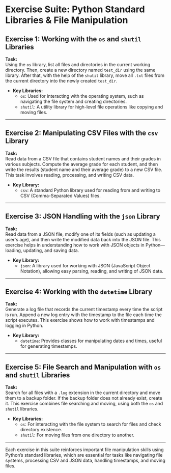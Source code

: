 # Exercise Suite: Python Standard Libraries & File Manipulation

## Exercise 1: Working with the `os` and `shutil` Libraries

**Task:**  
Using the `os` library, list all files and directories in the current working directory. Then, create a new directory named `test_dir` using the same library. After that, with the help of the `shutil` library, move all `.txt` files from the current directory into the newly created `test_dir`.

- **Key Libraries:**
  - `os`: Used for interacting with the operating system, such as navigating the file system and creating directories.
  - `shutil`: A utility library for high-level file operations like copying and moving files.

---

## Exercise 2: Manipulating CSV Files with the `csv` Library

**Task:**  
Read data from a CSV file that contains student names and their grades in various subjects. Compute the average grade for each student, and then write the results (student name and their average grade) to a new CSV file. This task involves reading, processing, and writing CSV data.

- **Key Library:**
  - `csv`: A standard Python library used for reading from and writing to CSV (Comma-Separated Values) files.

---

## Exercise 3: JSON Handling with the `json` Library

**Task:**  
Read data from a JSON file, modify one of its fields (such as updating a user's age), and then write the modified data back into the JSON file. This exercise helps in understanding how to work with JSON objects in Python—loading, updating, and saving data.

- **Key Library:**
  - `json`: A library used for working with JSON (JavaScript Object Notation), allowing easy parsing, reading, and writing of JSON data.

---

## Exercise 4: Working with the `datetime` Library

**Task:**  
Generate a log file that records the current timestamp every time the script is run. Append a new log entry with the timestamp to the file each time the script executes. This exercise shows how to work with timestamps and logging in Python.

- **Key Library:**
  - `datetime`: Provides classes for manipulating dates and times, useful for generating timestamps.

---

## Exercise 5: File Search and Manipulation with `os` and `shutil` Libraries

**Task:**  
Search for all files with a `.log` extension in the current directory and move them to a backup folder. If the backup folder does not already exist, create it. This exercise combines file searching and moving, using both the `os` and `shutil` libraries.

- **Key Libraries:**
  - `os`: For interacting with the file system to search for files and check directory existence.
  - `shutil`: For moving files from one directory to another.

---

Each exercise in this suite reinforces important file manipulation skills using Python’s standard libraries, which are essential for tasks like navigating file systems, processing CSV and JSON data, handling timestamps, and moving files.
